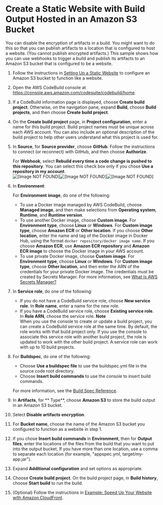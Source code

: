 # Create a Static Website with Build Output Hosted in an Amazon S3 Bucket<a name="sample-disable-artifact-encryption"></a>

 You can disable the encryption of artifacts in a build\. You might want to do this so that you can publish artifacts to a location that is configured to host a website\. \(You cannot publish encrypted artifacts\.\) This sample shows how you can use webhooks to trigger a build and publish its artifacts to an Amazon S3 bucket that is configured to be a website\. 

1.  Follow the instructions in [Setting Up a Static Website](https://docs.aws.amazon.com/AmazonS3/latest/dev//HostingWebsiteOnS3Setup.html) to configure an Amazon S3 bucket to function like a website\. 

1. Open the AWS CodeBuild console at [https://console\.aws\.amazon\.com/codesuite/codebuild/home](https://console.aws.amazon.com/codesuite/codebuild/home)\.

1.  If a CodeBuild information page is displayed, choose **Create build project**\. Otherwise, on the navigation pane, expand **Build**, choose **Build projects**, and then choose **Create build project**\. 

1. On the **Create build project** page, in **Project configuration**, enter a name for this build project\. Build project names must be unique across each AWS account\. You can also include an optional description of the build project to help other users understand what this project is used for\.

1.  In **Source**, for **Source provider**, choose **GitHub**\. Follow the instructions to connect \(or reconnect\) with GitHub, and then choose **Authorize**\. 

    For **Webhook**, select **Rebuild every time a code change is pushed to this repository**\. You can select this check box only if you chose **Use a repository in my account**\.   
![\[Image NOT FOUND\]](http://docs.aws.amazon.com/codebuild/latest/userguide/images/webhook.png)![\[Image NOT FOUND\]](http://docs.aws.amazon.com/codebuild/latest/userguide/)![\[Image NOT FOUND\]](http://docs.aws.amazon.com/codebuild/latest/userguide/)

1. In **Environment**:

   For **Environment image**, do one of the following:
   + To use a Docker image managed by AWS CodeBuild, choose **Managed image**, and then make selections from **Operating system**, **Runtime**, and **Runtime version**\.
   + To use another Docker image, choose **Custom image**\. For **Environment type**, choose **Linux** or **Windows**\. For **Custom image type**, choose **Amazon ECR** or **Other location**\. If you choose **Other location**, enter the name and tag of the Docker image in Docker Hub, using the format `docker repository/docker image name`\. If you choose **Amazon ECR**, use **Amazon ECR repository** and **Amazon ECR image** to choose the Docker image in your AWS account\.
   + To use private Docker image, choose **Custom image**\. For **Environment type**, choose **Linux** or **Windows**\. For **Custom image type**, choose **Other location**, and then enter the ARN of the credentials for your private Docker image\. The credentials must be created by Secrets Manager\. For more information, see [What Is AWS Secrets Manager?](https://docs.aws.amazon.com/secretsmanager/latest/userguide/)

1. In **Service role**, do one of the following:
   + If you do not have a CodeBuild service role, choose **New service role**\. In **Role name**, enter a name for the new role\.
   + If you have a CodeBuild service role, choose **Existing service role**\. In **Role ARN**, choose the service role\.
**Note**  
When you use the console to create or update a build project, you can create a CodeBuild service role at the same time\. By default, the role works with that build project only\. If you use the console to associate this service role with another build project, the role is updated to work with the other build project\. A service role can work with up to 10 build projects\.

1. For **Buildspec**, do one of the following:
   + Choose **Use a buildspec file** to use the buildspec\.yml file in the source code root directory\.
   + Choose **Insert build commands** to use the console to insert build commands\.

   For more information, see the [Build Spec Reference](build-spec-ref.md)\.

1.  In **Artifacts**, for ** Type**, choose **Amazon S3** to store the build output in an Amazon S3 bucket\. 

1.  Select **Disable artifacts encryption**\. 

1.  For **Bucket name**, choose the name of the Amazon S3 bucket you configured to function as a website in step 1\. 

1.  If you chose **Insert build commands** in **Environment**, then for **Output files**, enter the locations of the files from the build that you want to put into the output bucket\. If you have more than one location, use a comma to separate each location \(for example, "appspec\.yml, target/my\-app\.jar"\)\. 

1. Expand **Additional configuration** and set options as appropriate\.

1. Choose **Create build project**\. On the build project page, in **Build history**, choose **Start build** to run the build\.

1.  \(Optional\) Follow the instructions in [Example: Speed Up Your Website with Amazon CloudFront](https://docs.aws.amazon.com/AmazonS3/latest/dev//website-hosting-cloudfront-walkthrough.html)\. 